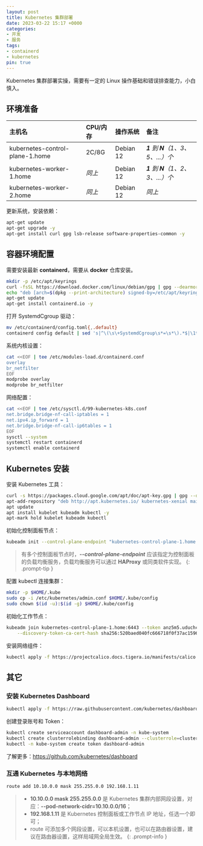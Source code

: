 ```yaml
---
layout: post
title: Kubernetes 集群部署
date: 2023-03-22 15:17 +0000
categories:
- 开发
- 服务
tags:
- containerd
- kubernetes
pin: true
---
```


Kubernetes 集群部署实操，需要有一定的 Linux 操作基础和错误排查能力，小白慎入。

## 环境准备

| 主机名                            | CPU/内存     | 操作系统         | 备注                                         |
|:----------------------------------|:-------------|:-----------------|:---------------------------------------------|
| kubernetes-control-plane-1.home   | 2C/8G        | Debian 12        | _**1** 到 **N**（1、3、5、...）个_           |
| kubernetes-worker-1.home          | _同上_       | Debian 12        | _**1** 到 **N**（1、2、3、...）个_           |
| kubernetes-worker-2.home          | _同上_       | Debian 12        | _同上_                                       |

更新系统，安装依赖：

```bash
apt-get update
apt-get upgrade -y
apt-get install curl gpg lsb-release software-properties-common -y
```

## 容器环境配置

需要安装最新 **containerd**，需要从 **docker** 仓库安装。

```bash
mkdir -p /etc/apt/keyrings
curl -fsSL https://download.docker.com/linux/debian/gpg | gpg --dearmor -o /etc/apt/keyrings/docker.gpg
echo "deb [arch=$(dpkg --print-architecture) signed-by=/etc/apt/keyrings/docker.gpg] https://download.docker.com/linux/debian $(lsb_release -cs) stable" | tee /etc/apt/sources.list.d/docker.list
apt-get update
apt-get install containerd.io -y
```

打开 SystemdCgroup 驱动：
```bash
mv /etc/containerd/config.toml{,.default}
containerd config default | sed 's|^\(\s\+SystemdCgroup\s*=\s*\).*$|\1true|g' | tee /etc/containerd/config.toml
```

系统内核设置：
```bash
cat <<EOF | tee /etc/modules-load.d/containerd.conf
overlay
br_netfilter
EOF
modprobe overlay
modprobe br_netfilter
```

网络配置：
```bash
cat <<EOF | tee /etc/sysctl.d/99-kubernetes-k8s.conf
net.bridge.bridge-nf-call-iptables = 1
net.ipv4.ip_forward = 1
net.bridge.bridge-nf-call-ip6tables = 1
EOF
sysctl --system
systemctl restart containerd
systemctl enable containerd
```

## Kubernetes 安装

安装 Kubernetes 工具：
```bash
curl -s https://packages.cloud.google.com/apt/doc/apt-key.gpg | gpg --dearmour -o /etc/apt/trusted.gpg.d/cgoogle.gpg
apt-add-repository "deb http://apt.kubernetes.io/ kubernetes-xenial main"
apt update
apt install kubelet kubeadm kubectl -y
apt-mark hold kubelet kubeadm kubectl
```

初始化控制面板节点：
```bash
kubeadm init --control-plane-endpoint "kubernetes-control-plane-1.home:6443" --upload-certs --pod-network-cidr=10.10.0.0/16
```
> 有多个控制面板节点时，***\--control-plane-endpoint*** 应该指定为控制面板的负载均衡服务，负载均衡服务可以通过 **HAProxy** 或同类软件实现。
{: .prompt-tip }

配置 kubectl 连接集群：
```bash
mkdir -p $HOME/.kube
sudo cp -i /etc/kubernetes/admin.conf $HOME/.kube/config
sudo chown $(id -u):$(id -g) $HOME/.kube/config
```

初始化工作节点：
```bash
kubeadm join kubernetes-control-plane-1.home:6443 --token anz5m5.uduchc1gc8d64fqa \
	--discovery-token-ca-cert-hash sha256:520baed040fc666718f0f37ac1596b9e92c96efbdea89972f0f4cd46eb0a0794
```

安装网络组件：
```bash
kubectl apply -f https://projectcalico.docs.tigera.io/manifests/calico.yaml
```

## 其它

### 安装 Kubernetes Dashboard

```bash
kubectl apply -f https://raw.githubusercontent.com/kubernetes/dashboard/v2.7.0/aio/deploy/recommended.yaml
```

创建登录账号和 Token：
```bash
kubectl create serviceaccount dashboard-admin -n kube-system
kubectl create clusterrolebinding dashboard-admin --clusterrole=cluster-admin --serviceaccount=kube-system:dashboard-admin
kubectl -n kube-system create token dashboard-admin
```
了解更多：<https://github.com/kubernetes/dashboard>

### 互通 Kubernetes 与本地网络
```bash
route add 10.10.0.0 mask 255.255.0.0 192.168.1.11
```
> - **10.10.0.0 mask 255.255.0.0** 是 Kubernetes 集群内部网段设置，对应：**\--pod-network-cidr=10.10.0.0/16**；
> - **192.168.1.11** 是 Kubernetes 控制面板或工作节点 IP 地址，任选一个即可；
> - route 可添加多个网段设置，可以本机设置，也可以在路由器设置，建议在路由器设置，这样局域网全局生效。
{: .prompt-info }

